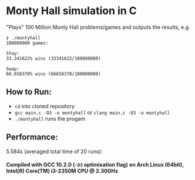 # Monty Hall simulation in C
"Plays" 100 Million Monty Hall problems/games and outputs the results, e.g.
```
❯ ./montyhall     
100000000 games:

Stay:
33.341622% wins (33341622/100000000)

Swap:
66.658378% wins (66658378/100000000)
```
## How to Run:
- `cd` into cloned repository
- `gcc main.c -O3 -o montyhall` or `clang main.c -O3 -o montyhall`
- `./montyhall` runs the progam

## Performance:
5.584s (averaged total time of 20 runs):
#### Compiled with GCC 10.2.0 (`-O3` optimisation flag) on Arch Linux (64bit), Intel(R) Core(TM) i3-2350M CPU @ 2.30GHz
